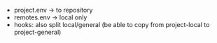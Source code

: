 - project.env -> to repository
- remotes.env -> local only
- hooks: also split local/general (be able to copy from project-local to project-general)
